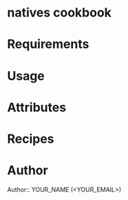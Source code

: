 # natives cookbook

# Requirements

# Usage

# Attributes

# Recipes

# Author

Author:: YOUR_NAME (<YOUR_EMAIL>)
